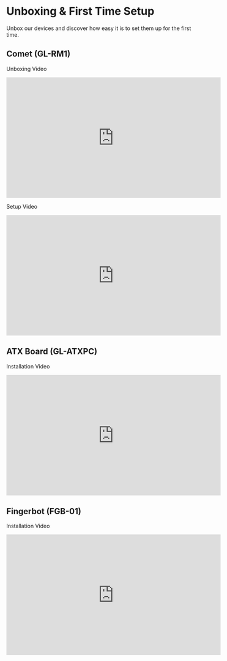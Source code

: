 # Unboxing & First Time Setup

Unbox our devices and discover how easy it is to set them up for the first time.

## Comet (GL-RM1)

Unboxing Video

<iframe width="560" height="315" src="https://www.youtube.com/embed/lkDcSSlNn20" title="YouTube video player" frameborder="0" allow="accelerometer; autoplay; clipboard-write; encrypted-media; gyroscope; picture-in-picture" allowfullscreen></iframe>

Setup Video

<iframe width="560" height="315" src="https://www.youtube.com/embed/JDgflRaIHw0" title="YouTube video player" frameborder="0" allow="accelerometer; autoplay; clipboard-write; encrypted-media; gyroscope; picture-in-picture" allowfullscreen></iframe>

## ATX Board (GL-ATXPC)

Installation Video

<iframe width="560" height="315" src="https://www.youtube.com/embed/3VEjZgzgI44" title="YouTube video player" frameborder="0" allow="accelerometer; autoplay; clipboard-write; encrypted-media; gyroscope; picture-in-picture" allowfullscreen></iframe>

## Fingerbot (FGB-01)

Installation Video

<iframe width="560" height="315" src="https://www.youtube.com/embed/_ExhJHhEcwg" title="YouTube video player" frameborder="0" allow="accelerometer; autoplay; clipboard-write; encrypted-media; gyroscope; picture-in-picture" allowfullscreen></iframe>